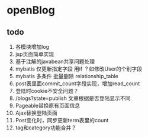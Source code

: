 # openBlog

## todo

1. 各模块增加log
3. jsp页面简单实现
4. 基于注解的javabean共享问题处理
5. mybatis 仅更新指定字段 用if ？如修改User的个别字段
6. mybatis 多条件 批量删除 relationship_table
7. post表里面commit_count字段实现，增加read_count
8. 登陆时cookie不安全问题？
9. /blogs?state=publish 文章根据是否登陆显示不同
10. Pageable替换原有页面信息
11. Ajax替换登陆页面
12. Post变化时，同步更新term表里的count
13. tag和category功能合并？
